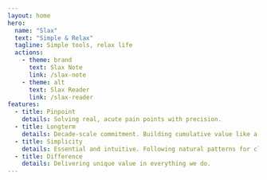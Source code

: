 ```yaml
---
layout: home
hero:
  name: "Slax"
  text: "Simple & Relax"
  tagline: Simple tools, relax life
  actions:
    - theme: brand
      text: Slax Note 
      link: /slax-note
    - theme: alt
      text: Slax Reader 
      link: /slax-reader
features:
  - title: Pinpoint
    details: Solving real, acute pain points with precision.
  - title: Longterm
    details: Decade-scale commitment. Building cumulative value like a snowball on a long, snow-rich slope.
  - title: Simplicity
    details: Essential and intuitive. Following natural patterns for clean, effortless design that requires no training.
  - title: Difference
    details: Delivering unique value in everything we do.
---
```

<style>
:root {
  --vp-home-hero-name-color: transparent;
  --vp-home-hero-name-background: -webkit-linear-gradient(120deg, #bd34fe 30%, #41d1ff);

  --vp-home-hero-image-background-image: linear-gradient(-45deg, #bd34fe 50%, #47caff 50%);
  --vp-home-hero-image-filter: blur(44px);
}
@media (min-width: 640px) {
  :root {
    --vp-home-hero-image-filter: blur(56px);
  }
}
@media (min-width: 960px) {
  :root {
    --vp-home-hero-image-filter: blur(68px);
  }
}
</style>